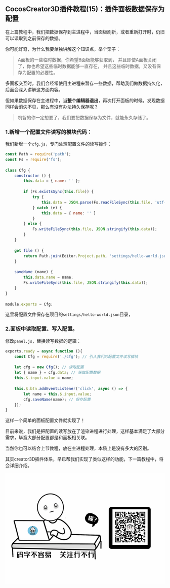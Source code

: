 ## CocosCreator3D插件教程(15)：插件面板数据保存为配置

在上篇教程中，我们把数据保存到主进程中，当面板刷新，或者重新打开时，仍旧可以读取到之前保存的数据。

你可能好奇，为什么我要单独讲解这个知识点，举个栗子：

> A面板的一些临时数据，你希望B面板能够获取到，
> 并且即使A面板关闭了，你也希望这些临时数据能够一直存在，
> 并且这些临时数据，又没有保存为配置的必要性。

多面板交互时，我们会经常使用主进程来暂存一些数据，帮助我们做数据持久化，后面会深入讲解这方面内容。



但如果数据保存在主进程中，当**整个编辑器退出**，再次打开面板的时候，发现数据同样会消失不见，那么有没有办法持久保存呢？

> 机智的你一定想要了，我们要把数据保存为文件，就能永久存储了。

### 1.新增一个配置文件读写的模块代码：

我们新增一个`cfg.js`，专门处理配置文件的读写操作：

```js
const Path = require('path');
const Fs = require('fs');

class Cfg {
    constructor () {
        this.data = { name: '' };

        if (Fs.existsSync(this.file)) {
            try {
                this.data = JSON.parse(Fs.readFileSync(this.file, 'utf-8'))
            } catch (e) {
                this.data = { name: '' }
            }
        } else {
            Fs.writeFileSync(this.file, JSON.stringify(this.data));
        }
    }

    get file () {
        return Path.join(Editor.Project.path, 'settings/hello-world.json');
    }

    saveName (name) {
        this.data.name = name;
        Fs.writeFileSync(this.file, JSON.stringify(this.data));
    }
}

module.exports = Cfg;
```

这里将配置文件保存在项目的`settings/hello-world.json`目录，

### 2.面板中读取配置、写入配置。

修改`panel.js`，替换读写数据的逻辑：

```js
exports.ready = async function (){
  	const Cfg = require('./cfg'); // 引入我们的配置文件读写模块
  
    let cfg = new Cfg(); // 读取配置
    let { name } = cfg.data; // 获取配置数据
    this.$.input.value = name;
  
    this.$.btn.addEventListener('click', async () => {
        let name = this.$.input.value;
        cfg.saveName(name); // 保存配置
    });
}
```

这样一个简单的面板配置文件就实现了！

目前来说，我们是把配置的读写放在了渲染进程进行处理，这样基本满足了大部分需求，毕竟大部分配置都是和面板相关联。

当然你也可以结合上节教程，放在主进程处理，本质上是没有多大的区别。

其实creator3D插件体系，早已帮我们实现了类似这样的功能，下一篇教程中，将会详细介绍。


![](res/wx-guan-zhu-20201026231652837.gif)



